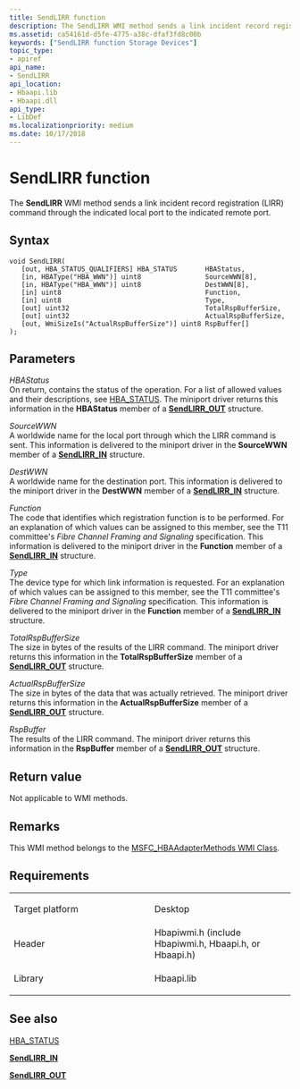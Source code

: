```yaml
---
title: SendLIRR function
description: The SendLIRR WMI method sends a link incident record registration (LIRR) command through the indicated local port to the indicated remote port.
ms.assetid: ca54161d-d5fe-4775-a38c-dfaf3fd8c00b
keywords: ["SendLIRR function Storage Devices"]
topic_type:
- apiref
api_name:
- SendLIRR
api_location:
- Hbaapi.lib
- Hbaapi.dll
api_type:
- LibDef
ms.localizationpriority: medium
ms.date: 10/17/2018
---
```


# SendLIRR function


The **SendLIRR** WMI method sends a link incident record registration (LIRR) command through the indicated local port to the indicated remote port.

Syntax
------

```ManagedCPlusPlus
void SendLIRR(
   [out, HBA_STATUS_QUALIFIERS] HBA_STATUS       HBAStatus,
   [in, HBAType("HBA_WWN")] uint8                SourceWWN[8],
   [in, HBAType("HBA_WWN")] uint8                DestWWN[8],
   [in] uint8                                    Function,
   [in] uint8                                    Type,
   [out] uint32                                  TotalRspBufferSize,
   [out] uint32                                  ActualRspBufferSize,
   [out, WmiSizeIs("ActualRspBufferSize")] uint8 RspBuffer[]
);
```

Parameters
----------

*HBAStatus*   
On return, contains the status of the operation. For a list of allowed values and their descriptions, see [HBA\_STATUS](hba-status.md). The miniport driver returns this information in the **HBAStatus** member of a [**SendLIRR\_OUT**](https://docs.microsoft.com/windows-hardware/drivers/ddi/hbapiwmi/ns-hbapiwmi-_sendlirr_out) structure.

*SourceWWN*   
A worldwide name for the local port through which the LIRR command is sent. This information is delivered to the miniport driver in the **SourceWWN** member of a [**SendLIRR\_IN**](https://docs.microsoft.com/windows-hardware/drivers/ddi/hbapiwmi/ns-hbapiwmi-_sendlirr_in) structure.

*DestWWN*   
A worldwide name for the destination port. This information is delivered to the miniport driver in the **DestWWN** member of a [**SendLIRR\_IN**](https://docs.microsoft.com/windows-hardware/drivers/ddi/hbapiwmi/ns-hbapiwmi-_sendlirr_in) structure.

*Function*   
The code that identifies which registration function is to be performed. For an explanation of which values can be assigned to this member, see the T11 committee's *Fibre Channel Framing and Signaling* specification. This information is delivered to the miniport driver in the **Function** member of a [**SendLIRR\_IN**](https://docs.microsoft.com/windows-hardware/drivers/ddi/hbapiwmi/ns-hbapiwmi-_sendlirr_in) structure.

*Type*   
The device type for which link information is requested. For an explanation of which values can be assigned to this member, see the T11 committee's *Fibre Channel Framing and Signaling* specification. This information is delivered to the miniport driver in the **Function** member of a [**SendLIRR\_IN**](https://docs.microsoft.com/windows-hardware/drivers/ddi/hbapiwmi/ns-hbapiwmi-_sendlirr_in) structure.

*TotalRspBufferSize*   
The size in bytes of the results of the LIRR command. The miniport driver returns this information in the **TotalRspBufferSize** member of a [**SendLIRR\_OUT**](https://docs.microsoft.com/windows-hardware/drivers/ddi/hbapiwmi/ns-hbapiwmi-_sendlirr_out) structure.

*ActualRspBufferSize*   
The size in bytes of the data that was actually retrieved. The miniport driver returns this information in the **ActualRspBufferSize** member of a [**SendLIRR\_OUT**](https://docs.microsoft.com/windows-hardware/drivers/ddi/hbapiwmi/ns-hbapiwmi-_sendlirr_out) structure.

*RspBuffer*   
The results of the LIRR command. The miniport driver returns this information in the **RspBuffer** member of a [**SendLIRR\_OUT**](https://docs.microsoft.com/windows-hardware/drivers/ddi/hbapiwmi/ns-hbapiwmi-_sendlirr_out) structure.

Return value
------------

Not applicable to WMI methods.

Remarks
-------

This WMI method belongs to the [MSFC\_HBAAdapterMethods WMI Class](msfc-hbaadaptermethods-wmi-class.md).

Requirements
------------

<table>
<colgroup>
<col width="50%" />
<col width="50%" />
</colgroup>
<tbody>
<tr class="odd">
<td align="left"><p>Target platform</p></td>
<td align="left">Desktop</td>
</tr>
<tr class="even">
<td align="left"><p>Header</p></td>
<td align="left">Hbapiwmi.h (include Hbapiwmi.h, Hbaapi.h, or Hbaapi.h)</td>
</tr>
<tr class="odd">
<td align="left"><p>Library</p></td>
<td align="left">Hbaapi.lib</td>
</tr>
</tbody>
</table>

## <span id="see_also"></span>See also


[HBA\_STATUS](hba-status.md)

[**SendLIRR\_IN**](https://docs.microsoft.com/windows-hardware/drivers/ddi/hbapiwmi/ns-hbapiwmi-_sendlirr_in)

[**SendLIRR\_OUT**](https://docs.microsoft.com/windows-hardware/drivers/ddi/hbapiwmi/ns-hbapiwmi-_sendlirr_out)

 

 






